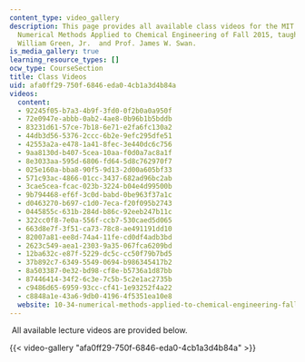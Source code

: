 ```yaml
---
content_type: video_gallery
description: This page provides all available class videos for the MIT course 10.34
  Numerical Methods Applied to Chemical Engineering of Fall 2015, taught by Prof.
  William Green, Jr.  and Prof. James W. Swan.
is_media_gallery: true
learning_resource_types: []
ocw_type: CourseSection
title: Class Videos
uid: afa0ff29-750f-6846-eda0-4cb1a3d4b84a
videos:
  content:
  - 92245f05-b7a3-4b9f-3fd0-0f2b0a0a950f
  - 72e0947e-abbb-0ab2-4ae8-0b96b1b5bddb
  - 83231d61-57ce-7b18-6e71-e2fa6fc130a2
  - 44db3d56-5376-2ccc-6b2e-9efc295dfe51
  - 42553a2a-e478-1a41-8fec-3e440dc6c756
  - 9aa8130d-b407-5cea-10aa-f0d0a7ac8a1f
  - 8e3033aa-595d-6806-fd64-5d8c762970f7
  - 025e160a-bba8-90f5-9d13-2d00a605bf33
  - 571c93ac-4866-01cc-3437-682ad96bc2ab
  - 3cae5cea-fcac-023b-3224-b04e4d99500b
  - 9b794468-ef6f-3c0d-babd-0be963f37a1c
  - d0463270-b697-c1d0-7eca-f20f095b2743
  - 0445855c-631b-284d-b86c-92eeb247b11c
  - 322cc0f8-7e0a-556f-ccb7-530caed5d065
  - 663d8e7f-3f51-ca73-78c8-ae491191dd10
  - 82007a81-ee8d-74a4-11fe-cd0df4adb3bd
  - 2623c549-aea1-2303-9a35-067fca6209bd
  - 12ba632c-e87f-5229-dc5c-cc50f79b7bd5
  - 37b892c7-6349-5549-0694-b986345417b2
  - 8a503387-0e32-bd98-cf8e-b5736a1d87bb
  - 87446414-34f2-6c3e-7c5b-5c2e1ac2735b
  - c9486d65-6959-93cc-cf41-1e93252f4a22
  - c8848a1e-43a6-9db0-4196-4f5351ea10e8
  website: 10-34-numerical-methods-applied-to-chemical-engineering-fall-2015
---
```


 All available lecture videos are provided below.

{{< video-gallery "afa0ff29-750f-6846-eda0-4cb1a3d4b84a" >}}

